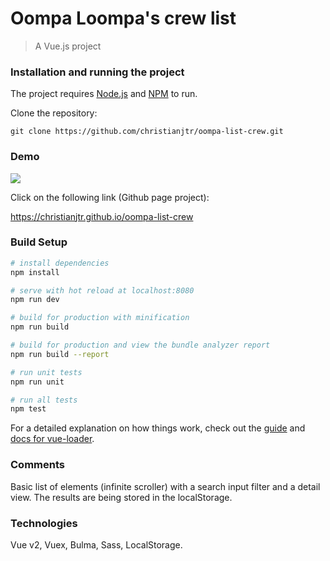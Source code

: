 # Oompa Loompa's crew list

> A Vue.js project

### Installation and running the project

The project requires [Node.js](https://nodejs.org/) and [NPM](https://www.npmjs.com/) to run.

Clone the repository:

```shell
git clone https://github.com/christianjtr/oompa-list-crew.git
```

### Demo

![](oompa.gif)

Click on the following link (Github page project):

https://christianjtr.github.io/oompa-list-crew

### Build Setup

```bash
# install dependencies
npm install

# serve with hot reload at localhost:8080
npm run dev

# build for production with minification
npm run build

# build for production and view the bundle analyzer report
npm run build --report

# run unit tests
npm run unit

# run all tests
npm test
```

For a detailed explanation on how things work, check out the [guide](http://vuejs-templates.github.io/webpack/) and [docs for vue-loader](http://vuejs.github.io/vue-loader).

### Comments

Basic list of elements (infinite scroller) with a search input filter and a detail view. The results are being stored in the localStorage.

### Technologies

Vue v2, Vuex, Bulma, Sass, LocalStorage.
